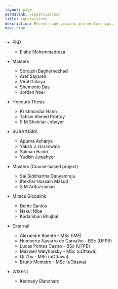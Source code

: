 ```yaml
---
layout: page
permalink: /supervisions/
title: supervisions
description: Recent supervisions and mentorships.
nav: true
---
```


* PhD
  * Elahe Mohammadreza

* Masters
  * Soroush Baghernezhad
  * Aref Sayareh
  * Viral Galaiya
  * Shemonto Das
  * Jordan Noel

* Honours Thesis
  * Kristmundur Hann
  * Tahsin Ahmed Prottoy
  * S M Shahriar Jobayer

* SURA/USRA
  * Apurva Acharya
  * Yaksh J. Haranwala
  * Salman Haidri
  * Yudish Juwaheer

* Masters (Course-based project)
  * Sai Siddhartha Danyamraju
  * Iftekhar Hossain Masud
  * S M Arifuzzaman

* Mitacs Globalink
  * Dante Santos
  * Nakul Nibe
  * Kadambari Bhujbal

* External
  * Alexandre Boente - MSc (IME)
  * Humberto Navarro de Carvalho - BSc (UFPB)
  * Lucas Pontes Castro - BSc (UFPB)
  * Maxwell Welyhorsky - MSc (uOttawa)
  * Qi Zhu - MSc (uOttawa)
  * Bruno Monteiro - MSc (uOttawa)

* WISENL
  * Kennedy Blanchard


